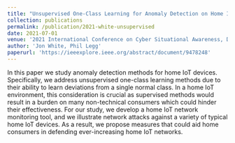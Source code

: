```yaml
---
title: "Unsupervised One-Class Learning for Anomaly Detection on Home IoT Network Devices"
collection: publications
permalink: /publication/2021-white-unsupervised
date: 2021-07-01
venue: '2021 International Conference on Cyber Situational Awareness, Data Analytics and Assessment (CyberSA)'
author: 'Jon White, Phil Legg'
paperurl: 'https://ieeexplore.ieee.org/abstract/document/9478248'
---
```


In this paper we study anomaly detection methods for home IoT devices. Specifically, we address unsupervised one-class learning methods due to their ability to learn deviations from a single normal class. In a home IoT environment, this consideration is crucial as supervised methods would result in a burden on many non-technical consumers which could hinder their effectiveness. For our study, we develop a home IoT network monitoring tool, and we illustrate network attacks against a variety of typical home IoT devices. As a result, we propose measures that could aid home consumers in defending ever-increasing home IoT networks.
